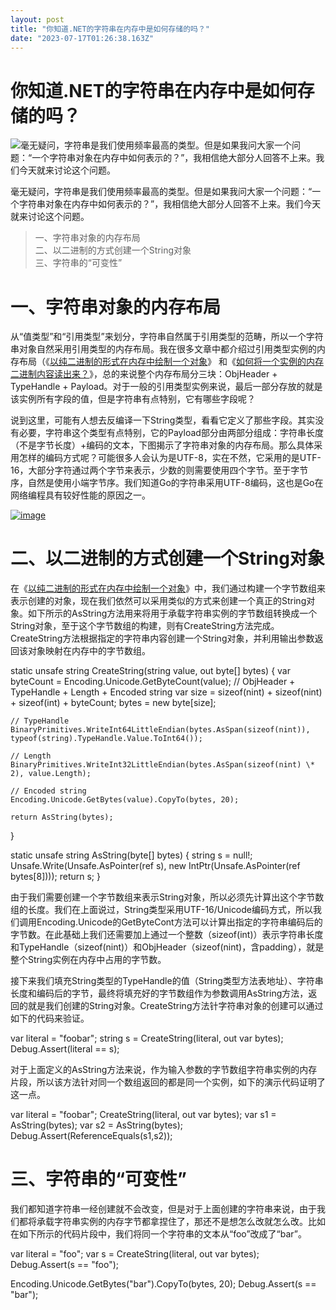 ```yaml
---
layout: post
title: "你知道.NET的字符串在内存中是如何存储的吗？"
date: "2023-07-17T01:26:38.163Z"
---
```

你知道.NET的字符串在内存中是如何存储的吗？
=======================

![](http://images.cnblogs.com/cnblogs_com/artech/158198/r_Dotnet.png)毫无疑问，字符串是我们使用频率最高的类型。但是如果我问大家一个问题：“一个字符串对象在内存中如何表示的？”，我相信绝大部分人回答不上来。我们今天就来讨论这个问题。

毫无疑问，字符串是我们使用频率最高的类型。但是如果我问大家一个问题：“一个字符串对象在内存中如何表示的？”，我相信绝大部分人回答不上来。我们今天就来讨论这个问题。

> 一、字符串对象的内存布局  
> 二、以二进制的方式创建一个String对象  
> 三、字符串的“可变性”

一、字符串对象的内存布局
============

从“值类型”和“引用类型”来划分，字符串自然属于引用类型的范畴，所以一个字符串对象自然采用引用类型的内存布局。我在很多文章中都介绍过引用类型实例的内存布局（《[以纯二进制的形式在内存中绘制一个对象](https://www.cnblogs.com/artech/p/17551034.html)》 和《[如何将一个实例的内存二进制内容读出来？](https://www.cnblogs.com/artech/p/17456172.html)》，总的来说整个内存布局分三块：ObjHeader + TypeHandle + Payload。对于一般的引用类型实例来说，最后一部分存放的就是该实例所有字段的值，但是字符串有点特别，它有哪些字段呢？

说到这里，可能有人想去反编译一下String类型，看看它定义了那些字段。其实没有必要，字符串这个类型有点特别，它的Payload部分由两部分组成：字符串长度（不是字节长度）+编码的文本，下图揭示了字符串对象的内存布局。那么具体采用怎样的编码方式呢？可能很多人会认为是UTF-8，实在不然，它采用的是UTF-16，大部分字符通过两个字节来表示，少数的则需要使用四个字节。至于字节序，自然是使用小端字节序。我们知道Go的字符串采用UTF-8编码，这也是Go在网络编程具有较好性能的原因之一。

[![image](https://img2023.cnblogs.com/blog/19327/202307/19327-20230714204519403-965933392.png "image")](https://img2023.cnblogs.com/blog/19327/202307/19327-20230714204519041-1949713291.png)

二、以二进制的方式创建一个String对象
=====================

在《[以纯二进制的形式在内存中绘制一个对象](https://www.cnblogs.com/artech/p/17551034.html)》中，我们通过构建一个字节数组来表示创建的对象，现在我们依然可以采用类似的方式来创建一个真正的String对象。如下所示的AsString方法用来将用于承载字符串实例的字节数组转换成一个String对象，至于这个字节数组的构建，则有CreateString方法完成。CreateString方法根据指定的字符串内容创建一个String对象，并利用输出参数返回该对象映射在内存中的字节数组。

static unsafe string CreateString(string value, out byte\[\] bytes)
{
    var byteCount = Encoding.Unicode.GetByteCount(value);
    // ObjHeader + TypeHandle + Length + Encoded string
    var size = sizeof(nint) + sizeof(nint) + sizeof(int) + byteCount;
    bytes = new byte\[size\];

    // TypeHandle
    BinaryPrimitives.WriteInt64LittleEndian(bytes.AsSpan(sizeof(nint)), typeof(string).TypeHandle.Value.ToInt64());

    // Length
    BinaryPrimitives.WriteInt32LittleEndian(bytes.AsSpan(sizeof(nint) \* 2), value.Length);

    // Encoded string
    Encoding.Unicode.GetBytes(value).CopyTo(bytes, 20);

    return AsString(bytes);
}

static unsafe string AsString(byte\[\] bytes)
{
    string s = null!;
    Unsafe.Write(Unsafe.AsPointer(ref s), new IntPtr(Unsafe.AsPointer(ref bytes\[8\])));
    return s;
}

由于我们需要创建一个字节数组来表示String对象，所以必须先计算出这个字节数组的长度。我们在上面说过，String类型采用UTF-16/Unicode编码方式，所以我们调用Encoding.Unicode的GetByteCont方法可以计算出指定的字符串编码后的字节数。在此基础上我们还需要加上通过一个整数（sizeof(int)）表示字符串长度和TypeHandle（sizeof(nint)）和ObjHeader（sizeof(nint)，含padding），就是整个String实例在内存中占用的字节数。

接下来我们填充String类型的TypeHandle的值（String类型方法表地址）、字符串长度和编码后的字节，最终将填充好的字节数组作为参数调用AsString方法，返回的就是我们创建的String对象。CreateString方法针字符串对象的创建可以通过如下的代码来验证。

var literal = "foobar";
string s = CreateString(literal, out var bytes);
Debug.Assert(literal == s);

对于上面定义的AsString方法来说，作为输入参数的字节数组字符串实例的内存片段，所以该方法针对同一个数组返回的都是同一个实例，如下的演示代码证明了这一点。

var literal = "foobar";
CreateString(literal, out var bytes);
var s1 = AsString(bytes);
var s2 = AsString(bytes);
Debug.Assert(ReferenceEquals(s1,s2));

三、字符串的“可变性”
===========

我们都知道字符串一经创建就不会改变，但是对于上面创建的字符串来说，由于我们都将承载字符串实例的内存字节都拿捏住了，那还不是想怎么改就怎么改。比如在如下所示的代码片段中，我们将同一个字符串的文本从“foo”改成了“bar”。

var literal = "foo";
var s = CreateString(literal, out var bytes);
Debug.Assert(s == "foo");

Encoding.Unicode.GetBytes("bar").CopyTo(bytes, 20);
Debug.Assert(s == "bar");